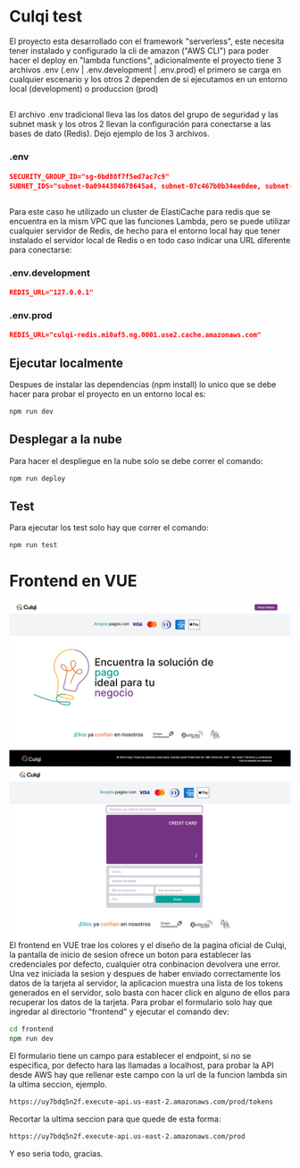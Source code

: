 # Culqi test
El proyecto esta desarrollado con el framework "serverless", este necesita tener instalado y configurado la cli de amazon ("AWS CLI") para poder hacer el deploy en "lambda functions", adicionalmente el proyecto tiene 3 archivos .env (.env | .env.development | .env.prod) el primero se carga en cualquier escenario y los otros 2 dependen de si ejecutamos en un entorno local (development) o produccion (prod)

##
El archivo .env tradicional lleva las los datos del grupo de seguridad y las subnet mask y los otros 2 llevan la configuración para conectarse a las bases de dato (Redis). Dejo ejemplo de los 3 archivos.
### .env

```json
SECURITY_GROUP_ID="sg-0bd88f7f5ed7ac7c9"
SUBNET_IDS="subnet-0a0944384678645a4, subnet-07c467b0b34ee0dee, subnet-08e334420785b521d"
```

##
Para este caso he utilizado un cluster de ElastiCache para redis que se encuentra en la mism VPC que las funciones Lambda, pero se puede utilizar cualquier servidor de Redis, de hecho para el entorno local hay que tener instalado el servidor local de Redis o en todo caso indicar una URL diferente para conectarse:

### .env.development
```json
REDIS_URL="127.0.0.1"
```

### .env.prod
```json
REDIS_URL="culqi-redis.mi0af5.ng.0001.use2.cache.amazonaws.com"
```

## Ejecutar localmente
Despues de instalar las dependencias (npm install) lo unico que se debe hacer para probar el proyecto en un entorno local es:
```bash
npm run dev
```

## Desplegar a la nube
Para hacer el despliegue en la nube solo se debe correr el comando:
```bash
npm run deploy
```

## Test
Para ejecutar los test solo hay que correr el comando:
```bash
npm run test
```

# Frontend en VUE
![user interface](./ui_vue.png)
![user interface](./ui_vue2.png)
El frontend en VUE trae los colores y el diseño de la pagina oficial de Culqi, la pantalla de inicio de sesion ofrece un boton para establecer las credenciales por defecto, cualquier otra conbinacion devolvera une error.
Una vez iniciada la sesion y despues de haber enviado correctamente los datos de la tarjeta al servidor, la aplicacion muestra una lista de los tokens generados en el servidor, solo basta con hacer click en alguno de ellos para recuperar los datos de la tarjeta.
Para probar el formulario solo hay que ingredar al directorio "frontend" y ejecutar el comando dev:
```bash
cd frontend
npm run dev
```
El formulario tiene un campo para establecer el endpoint, si no se especifica, por defecto hara las llamadas a localhost, para probar la API desde AWS hay que rellenar este campo con la url de la funcion lambda sin la ultima seccion, ejemplo.

```bash
https://uy7bdq5n2f.execute-api.us-east-2.amazonaws.com/prod/tokens
```
Recortar la ultima seccion para que quede de esta forma:
```bash
https://uy7bdq5n2f.execute-api.us-east-2.amazonaws.com/prod
```

Y eso seria todo, gracias.
